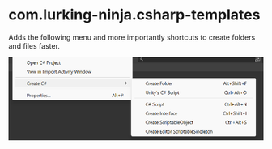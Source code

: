 # com.lurking-ninja.csharp-templates
Adds the following menu and more importantly shortcuts to create folders and files faster. 

![Create menu](https://github.com/LurkingNinja/com.lurking-ninja.csharp-templates/blob/main/Screenshot/create_menu.png)